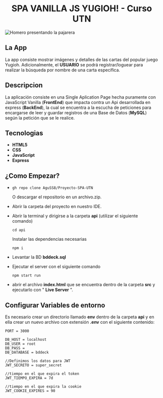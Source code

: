 # <h1 style="text-align: center;">SPA VANILLA JS YUGIOH! - Curso UTN</h1>
![Homero presentando la pajarera](https://pbs.twimg.com/media/EETy1qCU0AA2Qtj.png)

## La App
La app consiste mostrar imágenes y detalles de las cartas del popular juego Yugioh. Adicionalmente, el **USUARIO** se podrá registrar/loguear para realizar la búsqueda por nombre de una carta específica.

## Descripcion
La aplicación consiste en una Single Aplication Page hecha puramente con JavaScript Vanilla (**FrontEnd**) que impacta contra un Api desarrollada en express (**BackEnd**), la cual se encuentra a la escucha de peticiones para encargarse de leer y guardar registros de una Base de Datos (**MySQL**) según la petición que se le realice.

## Tecnologias
* **HTML5**
* **CSS**
* **JavaScript**
* **Express**

## ¿Como Empezar?

*  ~~~
   gh repo clone AguSS8/Proyecto-SPA-UTN
   ~~~
   O descargar el repositorio en un archivo.zip.

* Abrir la carpeta del proyecto en nuestro IDE.
* Abrir la terminal y dirigirse a la carpeta **api** (utilizar el siguiente comando)
  ~~~
  cd api
  ~~~
  Instalar las dependencias necesarias
  ~~~
  npm i 
  ~~~
* Levantar la BD **bddeck.sql**
* Ejecutar el server con el siguiente comando
  ~~~
  npm start run
  ~~~
* abrir el archivo **index.html** que se encuentra dentro de la carpeta **src** y ejecutarlo con " **Live Server** ".

## Configurar Variables de entorno
Es necesario crear un directorio llamado **env** dentro de la carpeta **api** y en ella crear un nuevo archivo con extensión **.env**
con el siguiente contenido:
~~~
PORT = 3000

DB_HOST = localhost
DB_USER = root
DB_PASS = 
DB_DATABASE = bddeck

//Definimos los datos para JWT
JWT_SECRETO = super_secret

//tiempo en el que expira el token
JWT_TIEMPO_EXPIRA = 7d

//tiempo en el que expira la cookie
JWT_COOKIE_EXPIRES = 90
~~~